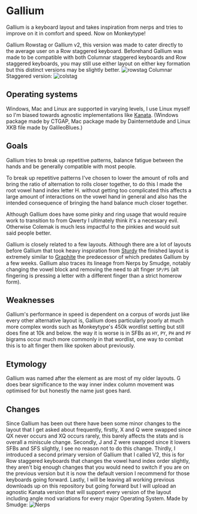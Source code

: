 # Gallium
Gallium is a keyboard layout and takes inspiration from nerps and tries to improve on it in comfort and speed. Now on Monkeytype! 

Gallium Rowstag or Gallium v2, this version was made to cater directly to the average user on a Row staggered keyboard. Beforehand Gallium was made to be compatible with both Columnar staggered keyboards and Row staggered keyboards, you may still use either layout on either key formation but this distinct versions may be slightly better.
![rowstag](https://github.com/user-attachments/assets/ca616553-c4b7-4693-89e4-2b61ccb27349)
Columnar Staggered version:
![colstag](https://github.com/user-attachments/assets/634c9a63-9b22-4eec-9bd3-7bb0b312b5c6)


## Operating systems
Windows, Mac and Linux are supported in varying levels, I use Linux myself so I'm biased towards agnostic implementations like [Kanata](https://github.com/jtroo/kanata). (Windows package made by CTGAP, Mac package made by Dainternetdude and Linux XKB file made by GalileoBlues.)

## Goals

Gallium tries to break up repetitive patterns, balance fatigue between the hands and be generally compatible with most people.

To break up repetitive patterns I've chosen to lower the amount of rolls and bring the ratio of alternation to rolls closer together, to do this I made the root vowel hand index letter H. without getting too complicated this affects a large amount of interactions on the vowel hand in general and also has the intended consequence of bringing the hand balance much closer together.

Although Gallium does have some pinky and ring usage that would require work to transition to from Qwerty I ultimately think it's a necessary evil. Otherwise Colemak is much less impactful to the pinkies and would suit said people better.

Gallium is closely related to a few layouts. Although there are a lot of layouts before Gallium that took heavy inspiration from [Sturdy](https://oxey.dev/sturdy/index.html) the finished layout is extremely similar to [Graphite](https://github.com/rdavison/graphite-layout) the predecessor of which predates Gallium by a few weeks. Gallium also traces its lineage from Nerps by Smudge, notably changing the vowel block and removing the need to alt finger `SP/PS` (alt fingering is pressing a letter with a different finger than a strict homerow form).

## Weaknesses
Gallium's performance in speed is dependent on a corpus of words just like every other alternative layout is, Gallium does particularly poorly at much more complex words such as Monkeytype's 450k wordlist setting but still does fine at 10k and below. the way it is worse is in SFBs as `HY`, `PY`, `PH` and `PF` bigrams occur much more commonly in that wordlist, one way to combat this is to alt finger them like spoken about previously.

## Etymology 
Gallium was named after the element as are most of my older layouts. G does bear significance to the way inner index column movement was optimised for but honestly the name just goes hard.

## Changes
Since Gallium has been out there have been some minor changes to the layout that I get asked about frequently, 
firstly, X and Q were swapped since QX never occurs and XQ occurs rarely, this barely affects the stats and is overall a miniscule change.
Secondly, J and Z were swapped since it lowers SFBs and SFS slightly, I see no reason not to do this change.
Thirdly, I introduced a second primary version of Gallium that I called V2, this is for Row staggered keyboards that changes the vowel hand index order slightly, they aren't big enough changes that you would need to switch if you are on the previous version but it is now the default version I recommend for those keyboards going forward.
Lastly, I will be leaving all working previous downloads up on this repository but going forward but I will upload an agnostic Kanata version that will support every version of the layout including angle mod variations for every major Operating System.
Made by Smudge:
![Nerps](https://github.com/user-attachments/assets/7cf6ae1f-41cd-49bb-abe9-dae8a98f9ff4)

